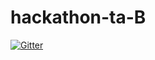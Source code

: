 # hackathon-ta-B

[![Gitter](https://badges.gitter.im/2022SM-hackathon-ta-B/community.svg)](https://gitter.im/2022SM-hackathon-ta-B/community?utm_source=badge&utm_medium=badge&utm_campaign=pr-badge)
